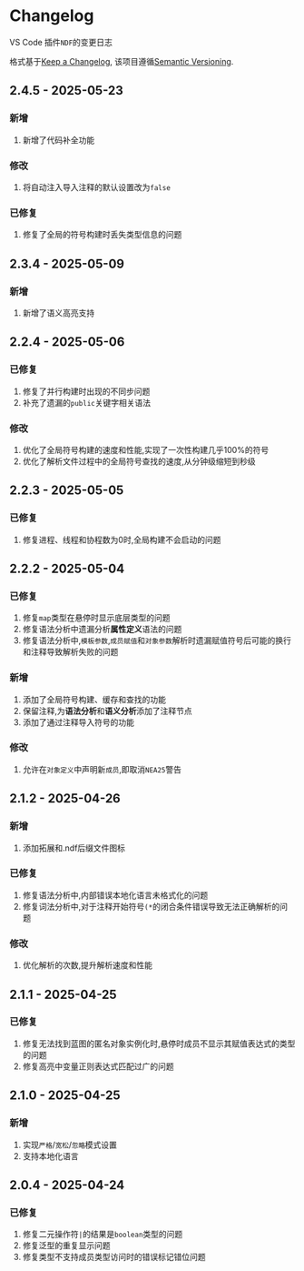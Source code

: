 # Changelog

VS Code 插件`NDF`的变更日志

格式基于[Keep a Changelog](https://keepachangelog.com/en/1.1.0/),
该项目遵循[Semantic Versioning](https://semver.org/spec/v2.0.0.html).


## 2.4.5 - 2025-05-23

### 新增

1. 新增了代码补全功能

### 修改

1. 将自动注入导入注释的默认设置改为`false`

### 已修复

1. 修复了全局的符号构建时丢失类型信息的问题


## 2.3.4 - 2025-05-09

### 新增

1. 新增了语义高亮支持


## 2.2.4 - 2025-05-06

### 已修复

1. 修复了并行构建时出现的不同步问题
2. 补充了遗漏的`public`关键字相关语法

### 修改

1. 优化了全局符号构建的速度和性能,实现了一次性构建几乎100%的符号
2. 优化了解析文件过程中的全局符号查找的速度,从分钟级缩短到秒级


## 2.2.3 - 2025-05-05

### 已修复

1. 修复进程、线程和协程数为0时,全局构建不会启动的问题


## 2.2.2 - 2025-05-04

### 已修复

1. 修复`map`类型在悬停时显示底层类型的问题
2. 修复语法分析中遗漏分析**属性定义**语法的问题
3. 修复语法分析中,`模板参数`,`成员赋值`和`对象参数`解析时遗漏赋值符号后可能的换行和注释导致解析失败的问题

### 新增

1. 添加了全局符号构建、缓存和查找的功能
2. 保留注释,为**语法分析**和**语义分析**添加了注释节点
3. 添加了通过注释导入符号的功能

### 修改

1. 允许在`对象定义`中声明新`成员`,即取消`NEA25`警告


## 2.1.2 - 2025-04-26

### 新增

1. 添加拓展和.ndf后缀文件图标

### 已修复

1. 修复语法分析中,内部错误本地化语言未格式化的问题
2. 修复词法分析中,对于注释开始符号`(*`的闭合条件错误导致无法正确解析的问题

### 修改

1. 优化解析的次数,提升解析速度和性能


## 2.1.1 - 2025-04-25

### 已修复

1. 修复无法找到蓝图的匿名对象实例化时,悬停时成员不显示其赋值表达式的类型的问题
2. 修复高亮中变量正则表达式匹配过广的问题


## 2.1.0 - 2025-04-25

### 新增

1. 实现`严格`/`宽松`/`忽略`模式设置
2. 支持本地化语言


## 2.0.4 - 2025-04-24

### 已修复

1. 修复二元操作符`|`的结果是`boolean`类型的问题
2. 修复泛型的重复显示问题
3. 修复类型不支持成员类型访问时的错误标记错位问题
